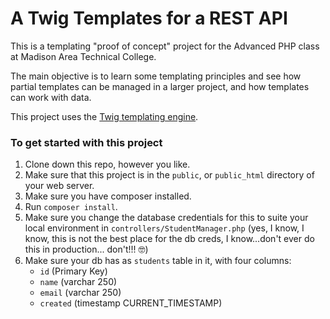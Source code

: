 # A Twig Templates for a REST API

This is a templating "proof of concept" project for the Advanced PHP class at Madison Area Technical College.

The main objective is to learn some templating principles and see how partial templates can be managed in a larger project, and how templates can work with data.

This project uses the [Twig templating engine](https://twig.symfony.com/).

### To get started with this project

1. Clone down this repo, however you like.
2. Make sure that this project is in the `public`, or `public_html` directory of your web server.
3. Make sure you have composer installed.
4. Run `composer install`.
5. Make sure you change the database credentials for this to suite your local environment in `controllers/StudentManager.php` (yes, I know, I know, this is not the best place for the db creds, I know...don't ever do this in production... don't!!! 🤓)
6. Make sure your db has as `students` table in it, with four columns:
    - `id` (Primary Key)
    - `name` (varchar 250)
    - `email` (varchar 250)
    - `created` (timestamp CURRENT_TIMESTAMP)

